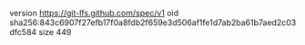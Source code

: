 version https://git-lfs.github.com/spec/v1
oid sha256:843c6907f27efb17f0a8fdb2f659e3d506af1fe1d7ab2ba61b7aed2c03dfc584
size 449
